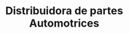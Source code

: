 ---
title: "Distribuidora de partes Automotrices"
url: /ciudad-de-mexico/distribuidora-de-partes-automotrices/
shop: piezas de automóviles
---